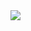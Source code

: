 <img src="https://capsule-render.vercel.app/api?type=waving&&color=0:FF0000,100:a82da8&height=300&section=header&text=xpaceBR%20&fontSize=50"/>

